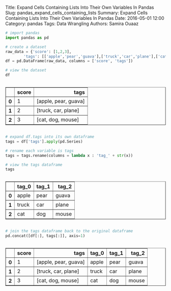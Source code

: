 Title: Expand Cells Containing Lists Into Their Own Variables In Pandas
Slug: pandas_expand_cells_containing_lists
Summary: Expand Cells Containing Lists Into Their Own Variables In Pandas
Date: 2016-05-01 12:00
Category: pandas
Tags: Data Wrangling
Authors: Samira Ouaaz




```python
# import pandas
import pandas as pd
```


```python
# create a dataset
raw_data = {'score': [1,2,3], 
        'tags': [['apple','pear','guava'],['truck','car','plane'],['cat','dog','mouse']]}
df = pd.DataFrame(raw_data, columns = ['score', 'tags'])

# view the dataset
df
```




<div style="max-height:1000px;max-width:1500px;overflow:auto;">
<table border="1" class="dataframe">
  <thead>
    <tr style="text-align: right;">
      <th></th>
      <th>score</th>
      <th>tags</th>
    </tr>
  </thead>
  <tbody>
    <tr>
      <th>0</th>
      <td> 1</td>
      <td> [apple, pear, guava]</td>
    </tr>
    <tr>
      <th>1</th>
      <td> 2</td>
      <td>  [truck, car, plane]</td>
    </tr>
    <tr>
      <th>2</th>
      <td> 3</td>
      <td>    [cat, dog, mouse]</td>
    </tr>
  </tbody>
</table>
</div>




```python
# expand df.tags into its own dataframe
tags = df['tags'].apply(pd.Series)

# rename each variable is tags
tags = tags.rename(columns = lambda x : 'tag_' + str(x))

# view the tags dataframe
tags
```




<div style="max-height:1000px;max-width:1500px;overflow:auto;">
<table border="1" class="dataframe">
  <thead>
    <tr style="text-align: right;">
      <th></th>
      <th>tag_0</th>
      <th>tag_1</th>
      <th>tag_2</th>
    </tr>
  </thead>
  <tbody>
    <tr>
      <th>0</th>
      <td> apple</td>
      <td> pear</td>
      <td> guava</td>
    </tr>
    <tr>
      <th>1</th>
      <td> truck</td>
      <td>  car</td>
      <td> plane</td>
    </tr>
    <tr>
      <th>2</th>
      <td>   cat</td>
      <td>  dog</td>
      <td> mouse</td>
    </tr>
  </tbody>
</table>
</div>




```python
# join the tags dataframe back to the original dataframe
pd.concat([df[:], tags[:]], axis=1)
```




<div style="max-height:1000px;max-width:1500px;overflow:auto;">
<table border="1" class="dataframe">
  <thead>
    <tr style="text-align: right;">
      <th></th>
      <th>score</th>
      <th>tags</th>
      <th>tag_0</th>
      <th>tag_1</th>
      <th>tag_2</th>
    </tr>
  </thead>
  <tbody>
    <tr>
      <th>0</th>
      <td> 1</td>
      <td> [apple, pear, guava]</td>
      <td> apple</td>
      <td> pear</td>
      <td> guava</td>
    </tr>
    <tr>
      <th>1</th>
      <td> 2</td>
      <td>  [truck, car, plane]</td>
      <td> truck</td>
      <td>  car</td>
      <td> plane</td>
    </tr>
    <tr>
      <th>2</th>
      <td> 3</td>
      <td>    [cat, dog, mouse]</td>
      <td>   cat</td>
      <td>  dog</td>
      <td> mouse</td>
    </tr>
  </tbody>
</table>
</div>


